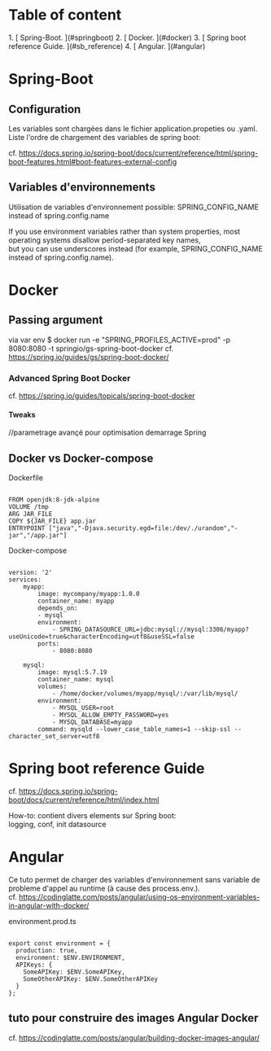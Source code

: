 <h1>Table of content</h1>
1. [ Spring-Boot. ](#springboot)
2. [ Docker. ](#docker)
3. [ Spring boot reference Guide. ](#sb_reference)
4. [ Angular. ](#angular)

<a name="springboot"></a>
# Spring-Boot
## Configuration
Les variables sont chargées dans le fichier application.propeties ou .yaml. <br>
Liste l'ordre de chargement des variables de spring boot:<br>

cf. https://docs.spring.io/spring-boot/docs/current/reference/html/spring-boot-features.html#boot-features-external-config

## Variables d'environnements
Utilisation de variables d'environnement possible: SPRING_CONFIG_NAME instead of spring.config.name

If you use environment variables rather than system properties, most operating systems disallow period-separated key names,<br>
but you can use underscores instead (for example, SPRING_CONFIG_NAME instead of spring.config.name).

<a name="docker"></a>
# Docker
## Passing argument
via var env
$ docker run -e "SPRING_PROFILES_ACTIVE=prod" -p 8080:8080 -t springio/gs-spring-boot-docker
cf. https://spring.io/guides/gs/spring-boot-docker/

### Advanced Spring Boot Docker
cf. https://spring.io/guides/topicals/spring-boot-docker

#### Tweaks  
//parametrage avançé pour optimisation demarrage Spring 

## Docker vs Docker-compose
Dockerfile

<pre><code>
FROM openjdk:8-jdk-alpine
VOLUME /tmp
ARG JAR_FILE
COPY ${JAR_FILE} app.jar
ENTRYPOINT ["java","-Djava.security.egd=file:/dev/./urandom","-jar","/app.jar"]
</code></pre>

Docker-compose
<pre><code>
version: '2'
services:
    myapp:
        image: mycompany/myapp:1.0.0
        container_name: myapp
        depends_on:
        - mysql
        environment:
            - SPRING_DATASOURCE_URL=jdbc:mysql://mysql:3306/myapp?useUnicode=true&characterEncoding=utf8&useSSL=false
        ports:
            - 8080:8080

    mysql:
        image: mysql:5.7.19
        container_name: mysql
        volumes:
            - /home/docker/volumes/myapp/mysql/:/var/lib/mysql/
        environment:
            - MYSQL_USER=root
            - MYSQL_ALLOW_EMPTY_PASSWORD=yes
            - MYSQL_DATABASE=myapp
        command: mysqld --lower_case_table_names=1 --skip-ssl --character_set_server=utf8
</code></pre>

<a name="sb_reference"></a>
# Spring boot reference Guide
cf. https://docs.spring.io/spring-boot/docs/current/reference/html/index.html

How-to: contient divers elements sur Spring boot: <br>
logging, conf, init datasource

<a name="angular"></a>
# Angular
Ce tuto permet de charger des variables d'environnement sans variable de probleme d'appel au runtime (à cause des process.env.). <br>
cf. https://codinglatte.com/posts/angular/using-os-environment-variables-in-angular-with-docker/

environment.prod.ts
<pre><code>
export const environment = {
  production: true,
  environment: $ENV.ENVIRONMENT,
  APIKeys: {
    SomeAPIKey: $ENV.SomeAPIKey,
    SomeOtherAPIKey: $ENV.SomeOtherAPIKey
  }
};
</code></pre>

## tuto pour construire des images Angular Docker
cf. https://codinglatte.com/posts/angular/building-docker-images-angular/
